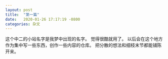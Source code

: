 ```yaml
---
layout: post
title:  "第一篇"
date:   2020-01-26 17:17:19 -0800
categories: 杂文
---
```

这个中二的小站名字是我梦中出现的名字。 觉得很酷就用了。
以后会在这个地方作为集中写一些东西，创作一些内容的仓库。 把分散的想法和细枝末节都能铺陈开来。 
 